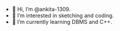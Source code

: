 - 👋 Hi, I’m @ankita-1309.
- 👀 I’m interested in sketching and coding.
- 🌱 I’m currently learning DBMS and C++.

<!---
ankita-1309/ankita-1309 is a ✨ special ✨ repository because its `README.md` (this file) appears on your GitHub profile.
You can click the Preview link to take a look at your changes.
--->

